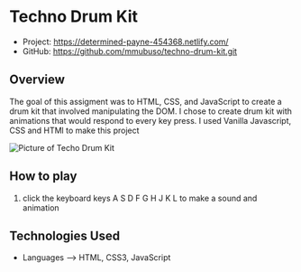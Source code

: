 # Techno Drum Kit


- Project: https://determined-payne-454368.netlify.com/
- GitHub: https://github.com/mmubuso/techno-drum-kit.git

## Overview
The goal of this assigment was to HTML, CSS, and JavaScript to create a drum kit 
that involved manipulating the DOM. I chose to create drum kit with animations that would respond to every key press. I used Vanilla Javascript, CSS and HTMl to make this project


![Picture of Techo Drum Kit](https://github.com/mmubuso/techno-drum-kit/blob/master/techno-drum-kit.png)

## How to play
1. click the keyboard keys A S D F G H J K L to make a sound and animation



## Technologies Used
- Languages --> HTML, CSS3, JavaScript



